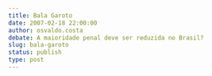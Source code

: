 ```yaml
---
title: Bala Garoto
date: 2007-02-18 22:00:00
author: osvaldo.costa
debate: A maioridade penal deve ser reduzida no Brasil?
slug: bala-garoto
status: publish 
type: post
---
```



